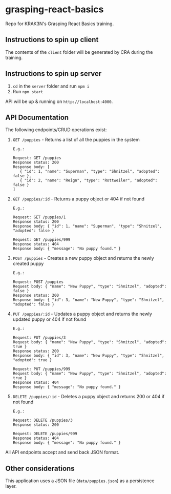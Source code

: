 # grasping-react-basics

Repo for KRAK3N's Grasping React Basics training.

## Instructions to spin up client

The contents of the `client` folder will be generated by CRA during the training.

## Instructions to spin up server

1. `cd` in the `server` folder and run `npm i`
2. Run `npm start`

API will be up & running on `http://localhost:4000`.

## API Documentation

The following endpoints/CRUD operations exist:

1. `GET /puppies` - Returns a list of all the puppies in the system

   ```
   E.g.:

   Request: GET /puppies
   Response status: 200
   Response body: [
      { "id": 1, "name": "Superman", "type": "Shnitzel", "adopted": false },
      { "id": 2, "name": "Reign", "type": "Rottweiler", "adopted": false }
   ]
   ```

2. `GET /puppies/:id` - Returns a puppy object or 404 if not found

   ```
   E.g.:

   Request: GET /puppies/1
   Response status: 200  
   Response body: { "id": 1, "name": "Superman", "type": "Shnitzel", "adopted": false }

   Request: GET /puppies/999
   Response status: 404  
   Response body: { "message": "No puppy found." }
   ```

3. `POST /puppies` - Creates a new puppy object and returns the newly created puppy

   ```
   E.g.:

   Request: POST /puppies
   Request body: { "name": "New Puppy", "type": "Shnitzel", "adopted": false }
   Response status: 200
   Response body: { "id": 3, "name": "New Puppy", "type": "Shnitzel", "adopted": false }
   ```

4. `PUT /puppies/:id` - Updates a puppy object and returns the newly updated puppy or 404 if not found

   ```
   E.g.:

   Request: PUT /puppies/3
   Request body: { "name": "New Puppy", "type": "Shnitzel", "adopted": true }
   Response status: 200  
   Response body: { "id": 3, "name": "New Puppy", "type": "Shnitzel", "adopted": true }

   Request: PUT /puppies/999
   Request body: { "name": "New Puppy", "type": "Shnitzel", "adopted": true }
   Response status: 404  
   Response body: { "message": "No puppy found." }
   ```

5. `DELETE /puppies/:id` - Deletes a puppy object and returns 200 or 404 if not found

   ```
   E.g.:

   Request: DELETE /puppies/3
   Response status: 200

   Request: DELETE /puppies/999
   Response status: 404  
   Response body: { "message": "No puppy found." }
   ```

All API endpoints accept and send back JSON format.

## Other considerations

This application uses a JSON file (`data/puppies.json`) as a persistence layer.
